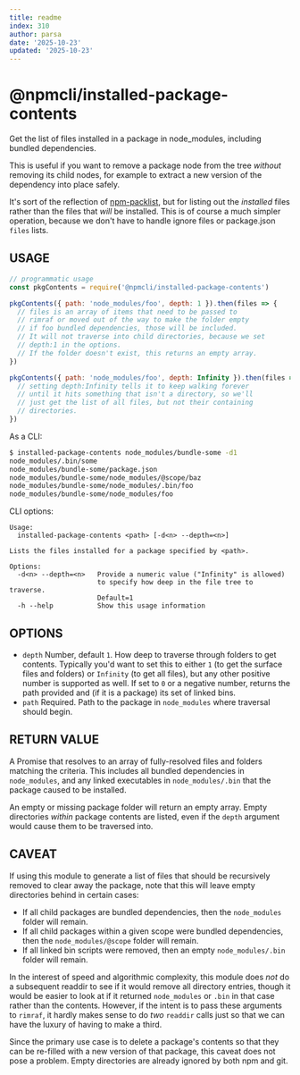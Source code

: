 ```yaml
---
title: readme
index: 310
author: parsa
date: '2025-10-23'
updated: '2025-10-23'
---
```

# @npmcli/installed-package-contents

Get the list of files installed in a package in node_modules, including
bundled dependencies.

This is useful if you want to remove a package node from the tree _without_
removing its child nodes, for example to extract a new version of the
dependency into place safely.

It's sort of the reflection of [npm-packlist](http://npm.im/npm-packlist),
but for listing out the _installed_ files rather than the files that _will_
be installed.  This is of course a much simpler operation, because we don't
have to handle ignore files or package.json `files` lists.

## USAGE

```js
// programmatic usage
const pkgContents = require('@npmcli/installed-package-contents')

pkgContents({ path: 'node_modules/foo', depth: 1 }).then(files => {
  // files is an array of items that need to be passed to
  // rimraf or moved out of the way to make the folder empty
  // if foo bundled dependencies, those will be included.
  // It will not traverse into child directories, because we set
  // depth:1 in the options.
  // If the folder doesn't exist, this returns an empty array.
})

pkgContents({ path: 'node_modules/foo', depth: Infinity }).then(files => {
  // setting depth:Infinity tells it to keep walking forever
  // until it hits something that isn't a directory, so we'll
  // just get the list of all files, but not their containing
  // directories.
})
```

As a CLI:

```bash
$ installed-package-contents node_modules/bundle-some -d1
node_modules/.bin/some
node_modules/bundle-some/package.json
node_modules/bundle-some/node_modules/@scope/baz
node_modules/bundle-some/node_modules/.bin/foo
node_modules/bundle-some/node_modules/foo
```

CLI options:

```
Usage:
  installed-package-contents <path> [-d<n> --depth=<n>]

Lists the files installed for a package specified by <path>.

Options:
  -d<n> --depth=<n>   Provide a numeric value ("Infinity" is allowed)
                      to specify how deep in the file tree to traverse.
                      Default=1
  -h --help           Show this usage information
```

## OPTIONS

* `depth` Number, default `1`.  How deep to traverse through folders to get
    contents.  Typically you'd want to set this to either `1` (to get the
    surface files and folders) or `Infinity` (to get all files), but any
    other positive number is supported as well.  If set to `0` or a
    negative number, returns the path provided and (if it is a package) its
    set of linked bins.
* `path` Required.  Path to the package in `node_modules` where traversal
    should begin.

## RETURN VALUE

A Promise that resolves to an array of fully-resolved files and folders
matching the criteria.  This includes all bundled dependencies in
`node_modules`, and any linked executables in `node_modules/.bin` that the
package caused to be installed.

An empty or missing package folder will return an empty array.  Empty
directories _within_ package contents are listed, even if the `depth`
argument would cause them to be traversed into.

## CAVEAT

If using this module to generate a list of files that should be recursively
removed to clear away the package, note that this will leave empty
directories behind in certain cases:

- If all child packages are bundled dependencies, then the
    `node_modules` folder will remain.
- If all child packages within a given scope were bundled dependencies,
    then the `node_modules/@scope` folder will remain.
- If all linked bin scripts were removed, then an empty `node_modules/.bin`
    folder will remain.

In the interest of speed and algorithmic complexity, this module does _not_
do a subsequent readdir to see if it would remove all directory entries,
though it would be easier to look at if it returned `node_modules` or
`.bin` in that case rather than the contents.  However, if the intent is to
pass these arguments to `rimraf`, it hardly makes sense to do _two_
`readdir` calls just so that we can have the luxury of having to make a
third.

Since the primary use case is to delete a package's contents so that they
can be re-filled with a new version of that package, this caveat does not
pose a problem.  Empty directories are already ignored by both npm and git.
